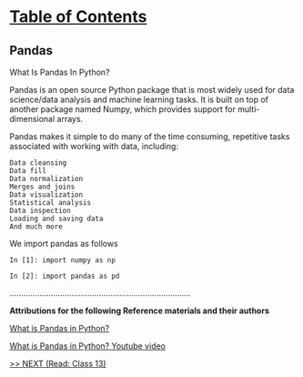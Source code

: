 # [Table of Contents](https://wondwosentsige.github.io/code-401-reading-notes/Home)

## Pandas

What Is Pandas In Python?

Pandas is an open source Python package that is most widely used for data science/data analysis and machine learning tasks. It is built on top of another package named Numpy, which provides support for multi-dimensional arrays.

Pandas makes it simple to do many of the time consuming, repetitive tasks associated with working with data, including:

    Data cleansing
    Data fill
    Data normalization
    Merges and joins
    Data visualization
    Statistical analysis
    Data inspection
    Loading and saving data
    And much more

We import pandas as follows

    In [1]: import numpy as np

    In [2]: import pandas as pd



















...............................................................................

__Attributions for the following Reference materials and their authors__

[What is Pandas in Python?](https://www.activestate.com/resources/quick-reads/what-is-pandas-in-python-everything-you-need-to-know/)

[What is Pandas in Python? Youtube video](https://www.youtube.com/watch?v=dcqPhpY7tWk&t=391s)



[>> NEXT (Read: Class 13)](https://wondwosentsige.github.io/code-401-reading-note/class-13)
